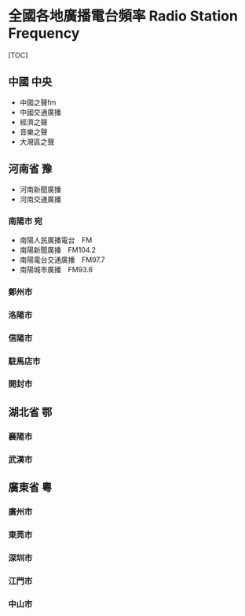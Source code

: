 # 全國各地廣播電台頻率 Radio Station Frequency

[TOC]

## 中國 中央

* 中國之聲fm
* 中國交通廣播
* 經濟之聲
* 音樂之聲
* 大灣區之聲

## 河南省 豫

* 河南新聞廣播
* 河南交通廣播

### 南陽市 宛

* 南陽人民廣播電台　FM
* 南陽新聞廣播　FM104.2
* 南陽電台交通廣播　FM97.7
* 南陽城市廣播　FM93.6

### 鄭州市

### 洛陽市

### 信陽市

### 駐馬店市

### 開封市



## 湖北省 鄂

### 襄陽市

### 武漢市



## 廣東省 粵

### 廣州市 

### 東莞市 

### 深圳市

### 江門市

### 中山市 

